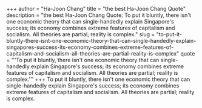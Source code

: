 +++
author = "Ha-Joon Chang"
title = "the best Ha-Joon Chang Quote"
description = "the best Ha-Joon Chang Quote: To put it bluntly, there isn't one economic theory that can single-handedly explain Singapore's success; its economy combines extreme features of capitalism and socialism. All theories are partial; reality is complex."
slug = "to-put-it-bluntly-there-isnt-one-economic-theory-that-can-single-handedly-explain-singapores-success-its-economy-combines-extreme-features-of-capitalism-and-socialism-all-theories-are-partial-reality-is-complex"
quote = '''To put it bluntly, there isn't one economic theory that can single-handedly explain Singapore's success; its economy combines extreme features of capitalism and socialism. All theories are partial; reality is complex.'''
+++
To put it bluntly, there isn't one economic theory that can single-handedly explain Singapore's success; its economy combines extreme features of capitalism and socialism. All theories are partial; reality is complex.
